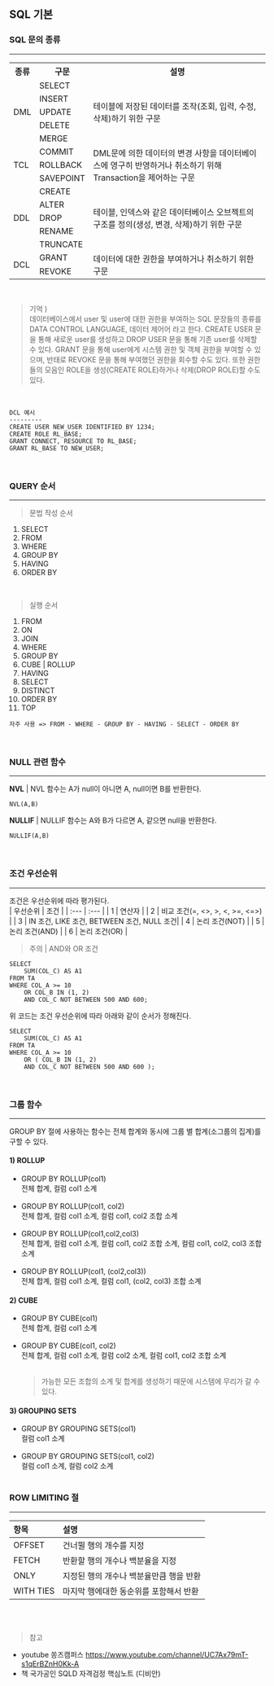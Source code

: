 ## SQL 기본

### SQL 문의 종류

---

<table>
  <tr> <th/>종류 <th/>구문 <th/>설명 </tr>
  <tr>
    <td rowspan="5">DML</td>
    <td>SELECT</td>
    <td rowspan="5"> 테이블에 저장된 데이터를 조작(조회, 입력, 수정, 삭제)하기 위한 구문</td>
  </tr>
  <tr> <td>INSERT</td> </tr>
  <tr> <td>UPDATE</td> </tr>
  <tr> <td>DELETE</td> </tr>
  <tr> <td>MERGE</td> </tr>

  <tr>
    <td rowspan="3">TCL</td>
    <td>COMMIT</td>
    <td rowspan="3"> DML문에 의한 데이터의 변경 사항을 데이터베이스에 영구히 반영하거나 취소하기 위해 Transaction을 제어하는 구문</td>
  </tr>
  <tr> <td>ROLLBACK</td> </tr>
  <tr> <td>SAVEPOINT</td> </tr>

  <tr>
    <td rowspan="5">DDL</td>
    <td>CREATE</td>
    <td rowspan="5">테이블, 인덱스와 같은 데이터베이스 오브젝트의 구조를 정의(생성, 변경, 삭제)하기 위한 구문</td>
  </tr>
  <tr> <td>ALTER</td> </tr>
  <tr> <td>DROP</td> </tr>
  <tr> <td>RENAME</td> </tr>
  <tr> <td>TRUNCATE</td> </tr>

  <tr>
    <td rowspan="2">DCL</td>
    <td>GRANT</td>
    <td rowspan="2">데이터에 대한 권한을 부여하거나 취소하기 위한 구문</td>
  </tr>
  <tr> <td>REVOKE</td> </tr>
</table>

<br>

> 기억 )  
> 데이터베이스에서 user 및 user에 대한 권한을 부여하는 SQL 문장들의 종류를 DATA CONTROL LANGUAGE, 데이터 제어어 라고 한다. CREATE USER 문을 통해 새로운 user를 생성하고 DROP USER 문을 통해 기존 user를 삭제할 수 있다. GRANT 문을 통해 user에게 시스템 권한 및 객체 권한을 부여할 수 있으며, 반태로 REVOKE 문을 통해 부여했던 권한을 회수할 수도 있다. 또한 권한들의 모음인 ROLE을 생성(CREATE ROLE)하거나 삭제(DROP ROLE)할 수도 있다.

<br>

```
DCL 예시
---------
CREATE USER NEW_USER IDENTIFIED BY 1234;
CREATE ROLE RL_BASE;
GRANT CONNECT, RESOURCE TO RL_BASE;
GRANT RL_BASE TO NEW_USER;
```

<br>

### QUERY 순서

---

> 문법 작성 순서

1. SELECT
2. FROM
3. WHERE
4. GROUP BY
5. HAVING
6. ORDER BY

<br>

> 실행 순서

1. FROM
2. ON
3. JOIN
4. WHERE
5. GROUP BY
6. CUBE | ROLLUP
7. HAVING
8. SELECT
9. DISTINCT
10. ORDER BY
11. TOP

```
자주 사용 => FROM - WHERE - GROUP BY - HAVING - SELECT - ORDER BY
```

<br>

### NULL 관련 함수

---

**NVL** | NVL 함수는 A가 null이 아니면 A, null이면 B를 반환한다.

```
NVL(A,B)
```

**NULLIF** | NULLIF 함수는 A와 B가 다르면 A, 같으면 null을 반환한다.

```
NULLIF(A,B)
```

<br>

### 조건 우선순위

---

조건은 우선순위에 따라 평가된다.  
| 우선순위 | 조건 |
| :--- | :--- |
| 1 | 연산자 |
| 2 | 비교 조건(=, <>, >, <, >=, <=>) |
| 3 | IN 조건, LIKE 조건, BETWEEN 조건, NULL 조건|
| 4 | 논리 조건(NOT) |
| 5 | 논리 조건(AND) |
| 6 | 논리 조건(OR) |
<br>

> 주의 | AND와 OR 조건

```
SELECT
    SUM(COL_C) AS A1
FROM TA
WHERE COL_A >= 10
    OR COL_B IN (1, 2)
    AND COL_C NOT BETWEEN 500 AND 600;
```

위 코드는 조건 우선순위에 따라 아래와 같이 순서가 정해진다.

```
SELECT
    SUM(COL_C) AS A1
FROM TA
WHERE COL_A >= 10
    OR ( COL_B IN (1, 2)
    AND COL_C NOT BETWEEN 500 AND 600 );
```

<br>

### 그룹 함수

---

GROUP BY 절에 사용하는 함수는 전체 합계와 동시에 그룹 별 합계(소그룹의 집계)를 구할 수 있다.

#### 1) ROLLUP

- GROUP BY ROLLUP(col1)
  <br>전체 합계, 컬럼 col1 소계
  <br><br>
- GROUP BY ROLLUP(col1, col2)
  <br>전체 합계, 컬럼 col1 소계, 컬럼 col1, col2 조합 소계
  <br><br>
- GROUP BY ROLLUP(col1,col2,col3)
  <br>전체 합계, 컬럼 col1 소계, 컬럼 col1, col2 조합 소계, 컬럼 col1, col2, col3 조합 소계
  <br><br>
- GROUP BY ROLLUP(col1, (col2,col3))
  <br>전체 합계, 컬럼 col1 소계, 컬럼 col1, (col2, col3) 조합 소계

#### 2) CUBE

- GROUP BY CUBE(col1)
  <br>전체 합계, 컬럼 col1 소계
  <br><br>
- GROUP BY CUBE(col1, col2)
  <br>전체 합계, 컬럼 col1 소계, 컬럼 col2 소계, 컬럼 col1, col2 조합 소계
  <br><br>
  > 가능한 모든 조합의 소계 및 합계를 생성하기 때문에 시스템에 무리가 갈 수 있다.

#### 3) GROUPING SETS

- GROUP BY GROUPING SETS(col1)
  <br>컬럼 col1 소계
  <br><br>
- GROUP BY GROUPING SETS(col1, col2)
  <br>컬럼 col1 소계, 컬럼 col2 소계
  <br><br>

### ROW LIMITING 절

---

| 항목      | 설명                                    |
| :-------- | :-------------------------------------- |
| OFFSET    | 건너뛸 행의 개수를 지정                 |
| FETCH     | 반환할 행의 개수나 백분율을 지정        |
| ONLY      | 지정된 행의 개수나 백분율만큼 행을 반환 |
| WITH TIES | 마지막 행에대한 동순위를 포함해서 반환  |

<br><br>

> 참고

- youtube 쏭즈캠퍼스 https://www.youtube.com/channel/UC7Ax79mT-s1qErBZnH0Kk-A
- 책 국가공인 SQLD 자격검정 핵심노트 (디비안)

